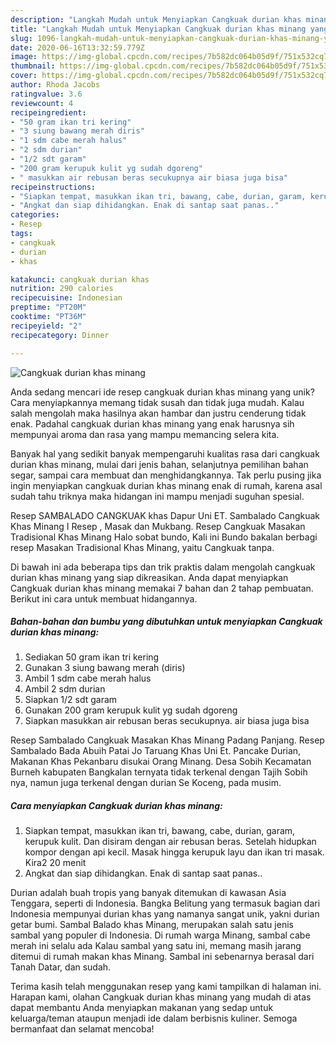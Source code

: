 ```yaml
---
description: "Langkah Mudah untuk Menyiapkan Cangkuak durian khas minang yang Lezat Sekali"
title: "Langkah Mudah untuk Menyiapkan Cangkuak durian khas minang yang Lezat Sekali"
slug: 1096-langkah-mudah-untuk-menyiapkan-cangkuak-durian-khas-minang-yang-lezat-sekali
date: 2020-06-16T13:32:59.779Z
image: https://img-global.cpcdn.com/recipes/7b582dc064b05d9f/751x532cq70/cangkuak-durian-khas-minang-foto-resep-utama.jpg
thumbnail: https://img-global.cpcdn.com/recipes/7b582dc064b05d9f/751x532cq70/cangkuak-durian-khas-minang-foto-resep-utama.jpg
cover: https://img-global.cpcdn.com/recipes/7b582dc064b05d9f/751x532cq70/cangkuak-durian-khas-minang-foto-resep-utama.jpg
author: Rhoda Jacobs
ratingvalue: 3.6
reviewcount: 4
recipeingredient:
- "50 gram ikan tri kering"
- "3 siung bawang merah diris"
- "1 sdm cabe merah halus"
- "2 sdm durian"
- "1/2 sdt garam"
- "200 gram kerupuk kulit yg sudah dgoreng"
- " masukkan air rebusan beras secukupnya air biasa juga bisa"
recipeinstructions:
- "Siapkan tempat, masukkan ikan tri, bawang, cabe, durian, garam, kerupuk kulit. Dan disiram dengan air rebusan beras. Setelah hidupkan kompor dengan api kecil. Masak hingga kerupuk layu dan ikan tri masak. Kira2 20 menit"
- "Angkat dan siap dihidangkan. Enak di santap saat panas.."
categories:
- Resep
tags:
- cangkuak
- durian
- khas

katakunci: cangkuak durian khas 
nutrition: 290 calories
recipecuisine: Indonesian
preptime: "PT20M"
cooktime: "PT36M"
recipeyield: "2"
recipecategory: Dinner

---
```



![Cangkuak durian khas minang](https://img-global.cpcdn.com/recipes/7b582dc064b05d9f/751x532cq70/cangkuak-durian-khas-minang-foto-resep-utama.jpg)

Anda sedang mencari ide resep cangkuak durian khas minang yang unik? Cara menyiapkannya memang tidak susah dan tidak juga mudah. Kalau salah mengolah maka hasilnya akan hambar dan justru cenderung tidak enak. Padahal cangkuak durian khas minang yang enak harusnya sih mempunyai aroma dan rasa yang mampu memancing selera kita.

Banyak hal yang sedikit banyak mempengaruhi kualitas rasa dari cangkuak durian khas minang, mulai dari jenis bahan, selanjutnya pemilihan bahan segar, sampai cara membuat dan menghidangkannya. Tak perlu pusing jika ingin menyiapkan cangkuak durian khas minang enak di rumah, karena asal sudah tahu triknya maka hidangan ini mampu menjadi suguhan spesial.

Resep SAMBALADO CANGKUAK khas Dapur Uni ET. Sambalado Cangkuak Khas Minang I Resep , Masak dan Mukbang. Resep Cangkuak Masakan Tradisional Khas Minang Halo sobat bundo, Kali ini Bundo bakalan berbagi resep Masakan Tradisional Khas Minang, yaitu Cangkuak tanpa.


Di bawah ini ada beberapa tips dan trik praktis dalam mengolah cangkuak durian khas minang yang siap dikreasikan. Anda dapat menyiapkan Cangkuak durian khas minang memakai 7 bahan dan 2 tahap pembuatan. Berikut ini cara untuk membuat hidangannya.

<!--inarticleads1-->

##### Bahan-bahan dan bumbu yang dibutuhkan untuk menyiapkan Cangkuak durian khas minang:

1. Sediakan 50 gram ikan tri kering
1. Gunakan 3 siung bawang merah (diris)
1. Ambil 1 sdm cabe merah halus
1. Ambil 2 sdm durian
1. Siapkan 1/2 sdt garam
1. Gunakan 200 gram kerupuk kulit yg sudah dgoreng
1. Siapkan  masukkan air rebusan beras secukupnya. air biasa juga bisa


Resep Sambalado Cangkuak Masakan Khas Minang Padang Panjang. Resep Sambalado Bada Abuih Patai Jo Taruang Khas Uni Et. Pancake Durian, Makanan Khas Pekanbaru disukai Orang Minang. Desa Sobih Kecamatan Burneh kabupaten Bangkalan ternyata tidak terkenal dengan Tajih Sobih nya, namun juga terkenal dengan durian Se Koceng, pada musim. 

<!--inarticleads2-->

##### Cara menyiapkan Cangkuak durian khas minang:

1. Siapkan tempat, masukkan ikan tri, bawang, cabe, durian, garam, kerupuk kulit. Dan disiram dengan air rebusan beras. Setelah hidupkan kompor dengan api kecil. Masak hingga kerupuk layu dan ikan tri masak. Kira2 20 menit
1. Angkat dan siap dihidangkan. Enak di santap saat panas..


Durian adalah buah tropis yang banyak ditemukan di kawasan Asia Tenggara, seperti di Indonesia. Bangka Belitung yang termasuk bagian dari Indonesia mempunyai durian khas yang namanya sangat unik, yakni durian getar bumi. Sambal Balado khas Minang, merupakan salah satu jenis sambal yang populer di Indonesia. Di rumah warga Minang, sambal cabe merah ini selalu ada Kalau sambal yang satu ini, memang masih jarang ditemui di rumah makan khas Minang. Sambal ini sebenarnya berasal dari Tanah Datar, dan sudah. 

Terima kasih telah menggunakan resep yang kami tampilkan di halaman ini. Harapan kami, olahan Cangkuak durian khas minang yang mudah di atas dapat membantu Anda menyiapkan makanan yang sedap untuk keluarga/teman ataupun menjadi ide dalam berbisnis kuliner. Semoga bermanfaat dan selamat mencoba!

